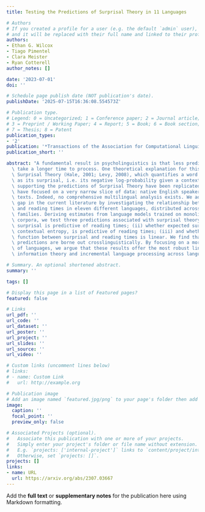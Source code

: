 ```yaml
---
title: Testing the Predictions of Surprisal Theory in 11 Languages

# Authors
# If you created a profile for a user (e.g. the default `admin` user), write the username (folder name) here
# and it will be replaced with their full name and linked to their profile.
authors:
- Ethan G. Wilcox
- Tiago Pimentel
- Clara Meister
- Ryan Cotterell
author_notes: []

date: '2023-07-01'
doi: ''

# Schedule page publish date (NOT publication's date).
publishDate: '2025-07-15T16:36:08.554573Z'

# Publication type.
# Legend: 0 = Uncategorized; 1 = Conference paper; 2 = Journal article;
# 3 = Preprint / Working Paper; 4 = Report; 5 = Book; 6 = Book section;
# 7 = Thesis; 8 = Patent
publication_types:
- '2'
publication: '*Transactions of the Association for Computational Linguistics*'
publication_short: ''

abstract: "A fundamental result in psycholinguistics is that less predictable words\
  \ take a longer time to process. One theoretical explanation for this finding is\
  \ Surprisal Theory (Hale, 2001; Levy, 2008), which quantifies a word's predictability\
  \ as its surprisal, i.e. its negative log-probability given a context. While evidence\
  \ supporting the predictions of Surprisal Theory have been replicated widely, most\
  \ have focused on a very narrow slice of data: native English speakers reading English\
  \ texts. Indeed, no comprehensive multilingual analysis exists. We address this\
  \ gap in the current literature by investigating the relationship between surprisal\
  \ and reading times in eleven different languages, distributed across five language\
  \ families. Deriving estimates from language models trained on monolingual and multilingual\
  \ corpora, we test three predictions associated with surprisal theory: (i) whether\
  \ surprisal is predictive of reading times; (ii) whether expected surprisal, i.e.\
  \ contextual entropy, is predictive of reading times; (iii) and whether the linking\
  \ function between surprisal and reading times is linear. We find that all three\
  \ predictions are borne out crosslinguistically. By focusing on a more diverse set\
  \ of languages, we argue that these results offer the most robust link to-date between\
  \ information theory and incremental language processing across languages."

# Summary. An optional shortened abstract.
summary: ''

tags: []

# Display this page in a list of Featured pages?
featured: false

# Links
url_pdf: ''
url_code: ''
url_dataset: ''
url_poster: ''
url_project: ''
url_slides: ''
url_source: ''
url_video: ''

# Custom links (uncomment lines below)
# links:
# - name: Custom Link
#   url: http://example.org

# Publication image
# Add an image named `featured.jpg/png` to your page's folder then add a caption below.
image:
  caption: ''
  focal_point: ''
  preview_only: false

# Associated Projects (optional).
#   Associate this publication with one or more of your projects.
#   Simply enter your project's folder or file name without extension.
#   E.g. `projects: ['internal-project']` links to `content/project/internal-project/index.md`.
#   Otherwise, set `projects: []`.
projects: []
links:
- name: URL
  url: https://arxiv.org/abs/2307.03667
---
```


Add the **full text** or **supplementary notes** for the publication here using Markdown formatting.
